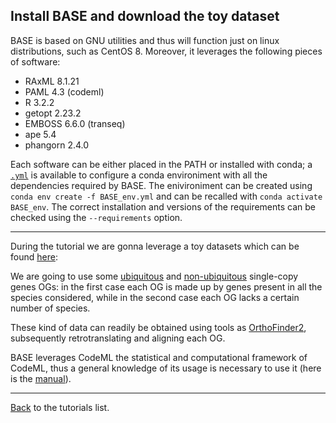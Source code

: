 ## Install BASE and download the toy dataset

BASE is based on GNU utilities and thus will function just on linux distributions, such as CentOS 8. Moreover, it leverages the following pieces of software:

* RAxML 8.1.21
* PAML 4.3 (codeml)
* R 3.2.2
* getopt 2.23.2
* EMBOSS 6.6.0 (transeq)
* ape 5.4
* phangorn 2.4.0

Each software can be either placed in the PATH or installed with conda;
a [```.yml```](https://github.com/for-giobbe/BASE/blob/master/BASE_env.yml) is available to configure a conda environiment with all the dependencies required by BASE. 
The enivironiment can be created using ```conda env create -f BASE_env.yml``` and can be recalled with ```conda activate BASE_env```.
The correct installation and versions of the requirements can be checked using the ```--requirements``` option.

---

During the tutorial we are gonna leverage a toy datasets which can be found [here](https://github.com/for-giobbe/BASE/tree/master/example/):

We are going to use some 
[ubiquitous](https://github.com/for-giobbe/BASE/tree/master/example/example/_ubiquitous_OGs) and 
[non-ubiquitous](https://github.com/for-giobbe/BASE/tree/master/example/_non-ubiquitous_OGs)
single-copy genes OGs: in the first case each OG is made up by genes present in all the species considered, 
while in the second case each OG lacks a certain number of species.

These kind of data can readily be obtained using tools as [OrthoFinder2](https://github.com/davidemms/OrthoFinder), subsequently retrotranslating and aligning each OG.

BASE leverages CodeML the statistical and computational framework of CodeML, thus a general knowledge of its usage is necessary to use it (here is the [manual](http://abacus.gene.ucl.ac.uk/software/pamlDOC.pdf)).

---

[Back](https://github.com/for-giobbe/BASE/blob/master/tutorial_0.md) to the tutorials list.

